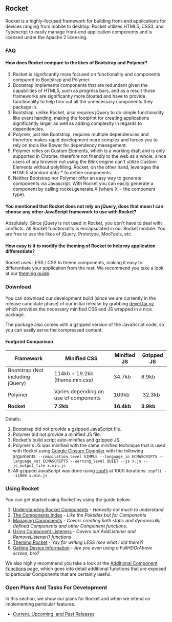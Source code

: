 ## Rocket ##

Rocket is a highly-focused framework for building front-end applications for devices ranging from mobile to desktop. Rocket utilizes HTML5, CSS3, and Typescript to easily manage front-end application components and is licensed under the Apache 2 licensing.

### FAQ ###

#### How does Rocket compare to the likes of Bootstrap and Polymer? ####

1. Rocket is significantly more focused on functionality and components compared to Bootstrap and Polymer.
2. Bootstrap implements components that are redundant given the capabilities of HTML5, such as progress bars, and as a result those frameworks are significantly more bloated and have to provide functionality to help trim out all the unnecessary components they package in.
3. Bootstrap, unlike Rocket, also requires jQuery to do simple functionality like event handing, making the footprint for creating applications significantly larger as well as adding complexity in regards to dependencies.
4. Polymer, just like Bootstrap, requires multiple dependencies and therefore makes rapid development more complex and forces you to rely on tools like Bower for dependency management.
5. Polymer relies on Custom Elements, which is a working draft and is only supported in Chrome, therefore not friendly to the web as a whole, since users of any browser not using the Blink engine can't utilize Custom Elements without polyfilling. Rocket, on the other hand, leverages the HTML5 standard data-* to define components.
6. Neither Bootstrap nor Polymer offer an easy way to generate components via Javascript. With Rocket you can easily generate a component by calling rocket.generate.X (where X = the component type).

#### You mentioned that Rocket does not rely on jQuery, does that mean I can choose any other JavaScript framework to use with Rocket? ####

Absolutely. Since jQuery is not used in Rocket, you don't have to deal with conflicts. All Rocket functionality is encapsulated in our Rocket module. You are free to use the likes of jQuery, Prototype, MooTools, etc.

#### How easy is it to modify the theming of Rocket to help my application differentiate? ####

Rocket uses LESS / CSS to theme components, making it easy to differentiate your application from the rest. We recommend you take a look at our [theming guide](https://github.com/StroblIndustries/Rocket/wiki/Theming-Rocket).

### Download ###

You can download our development build (since we are currently in the release candidate phase) of our initial release by grabbing [devel.tar.gz](https://github.com/StroblIndustries/Metis/blob/master/devel.tar.gz) which provides the necessary minified CSS and JS wrapped in a nice package.

The package also comes with a gzipped version of the JavaScript code, so you can easily serve the compressed content.

#### Footprint Comparison ####

Framework | Minified CSS | Minified JS | Gzipped JS
--------------- | ----------------- | --------------- | --------------
Bootstrap  (Not including jQuery) | 114kb + 19.2kb (theme.min.css)| 34.7kb | 8.9kb
Polymer | Varies depending on use of components | 109kb | 32.3kb
**Rocket** | **7.2kb** | **16.4kb** | **3.9kb**

Details:

1. Bootstrap did not provide a gzipped JavaScript file.
2. Polymer did not provide a minified JS file.
3. Rocket's build script auto-minifies and gzipped JS.
4. Polymer's JS was minified with the same minified technique that is used with Rocket using [Google Closure Compiler](https://developers.google.com/closure/compiler/) with the following arguments: `--compilation_level SIMPLE --language_in ECMASCRIPT5 --language_out ECMASCRIPT5 --warning_level QUIET --js x.js --js_output_file x.min.js`
5. All gzipped  JavaScript was done using [zopfli](https://code.google.com/p/zopfli/) at 1000 iterations: `zopfli --i1000 x.min.js`

### Using Rocket ###

You can get started using Rocket by using the guide below:

1. [Understanding Rocket Components](https://github.com/StroblIndustries/Rocket/wiki/Using-Rocket-Components) - *Honestly not much to understand*
2. [The Components Index](https://github.com/StroblIndustries/Rocket/wiki/Component-Index) - *Like the Pokèdex but for Components*
3. [Managing Components](https://github.com/StroblIndustries/Rocket/wiki/Managing-Components) - *Covers creating both static and dynamically defined Components and other Component functions.*
4. [Using Component Listeners](https://github.com/StroblIndustries/Rocket/wiki/Using-Component-Listeners) - *Covers our AddListener and RemoveListener() functions*
5. [Theming Rocket](https://github.com/StroblIndustries/Rocket/wiki/Theming-Rocket) - *Yay for writing LESS (see what I did there?)*
6. [Getting Device Information](https://github.com/StroblIndustries/Rocket/wiki/Getting-Device-Information) - *Are you even using a FullHDOrAbove screen, bro?*

We also highly recommend you take a look at the [Additional Component Functions](https://github.com/StroblIndustries/Rocket/wiki/Additional-Component-Functions) page, which goes into detail additional functions that are exposed to particular Components that are certainly useful.

### Open Plans And Tasks For Development ###

In this section, we show our plans for Rocket and when we intend on implementing particular features.

- [Current, Upcoming, and Past Releases](https://github.com/StroblIndustries/Rocket/wiki/Releases)
